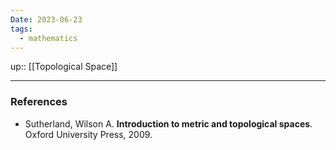 ```yaml
---
Date: 2023-06-23
tags:
  - mathematics
---
```

up:: [[Topological Space]]



---
### References
- Sutherland, Wilson A. **Introduction to metric and topological spaces**. Oxford University Press, 2009.